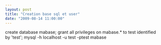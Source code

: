 ```yaml
---
layout: post
title: "Creation base sql et user"
date: "2009-08-14 11:00:00"
---
```

create database mabase;
grant all privileges on mabase.* to test identified by 'test';
mysql -h localhost -u test -ptest mabase
